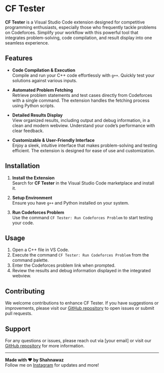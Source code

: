 # CF Tester

**CF Tester** is a Visual Studio Code extension designed for competitive programming enthusiasts, especially those who frequently tackle problems on Codeforces. Simplify your workflow with this powerful tool that integrates problem-solving, code compilation, and result display into one seamless experience.

## Features

- **Code Compilation & Execution**  
  Compile and run your C++ code effortlessly with `g++`. Quickly test your solutions against various inputs.

- **Automated Problem Fetching**  
  Retrieve problem statements and test cases directly from Codeforces with a single command. The extension handles the fetching process using Python scripts.

- **Detailed Results Display**  
  View organized results, including output and debug information, in a clean and modern webview. Understand your code’s performance with clear feedback.

- **Customizable & User-Friendly Interface**  
  Enjoy a sleek, intuitive interface that makes problem-solving and testing efficient. The extension is designed for ease of use and customization.

## Installation

1. **Install the Extension**  
   Search for **CF Tester** in the Visual Studio Code marketplace and install it.

2. **Setup Environment**  
   Ensure you have `g++` and Python installed on your system.

3. **Run Codeforces Problem**  
   Use the command `CF Tester: Run Codeforces Problem` to start testing your code.

## Usage

1. Open a C++ file in VS Code.
2. Execute the command `CF Tester: Run Codeforces Problem` from the command palette.
3. Enter the Codeforces problem link when prompted.
4. Review the results and debug information displayed in the integrated webview.

## Contributing

We welcome contributions to enhance CF Tester. If you have suggestions or improvements, please visit our [GitHub repository](#) to open issues or submit pull requests.

## Support

For any questions or issues, please reach out via [your email] or visit our [GitHub repository](#) for more information.

---

**Made with ❤️ by Shahnawaz**  
Follow me on [Instagram](https://www.instagram.com/theshahnawaaz/) for updates and more!
